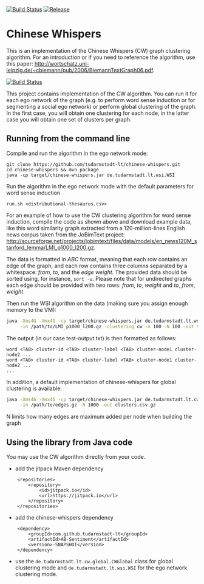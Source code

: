 [![Build Status](https://travis-ci.org/tudarmstadt-lt/chinese-whispers.svg?branch=master)](https://travis-ci.org/tudarmstadt-lt/chinese-whispers) [![Release](https://jitpack.io/v/tudarmstadt-lt/chinese-whispers.svg)](https://jitpack.io/#tudarmstadt-lt/chinese-whispers)

Chinese Whispers
================

This is an implementation of the Chinese Whispers (CW) graph clustering algorithm. For an introduction
or if you need to reference the algorithm, use this paper:
<http://wortschatz.uni-leipzig.de/~cbiemann/pub/2006/BiemannTextGraph06.pdf>.

[![Build Status][travis_ci_badge]][travis_ci_link]

[travis_ci_badge]: https://travis-ci.org/tudarmstadt-lt/chinese-whispers.svg
[travis_ci_link]: https://travis-ci.org/tudarmstadt-lt/chinese-whispers

This project contains implementation of the CW algorithm. You can run it for each ego network of the graph (e.g. to perform word sense induction or for segmenting a social ego network) or perform global clustering of the graph. In the first case, you will obtain one clustering for each node, in the latter case you will obtain one set of clusters per graph. 

## Running from the command line

Compile and run the algorithm in the ego network mode:

```
git clone https://github.com/tudarmstadt-lt/chinese-whispers.git
cd chinese-whispers && mvn package
java -cp target/chinese-whispers.jar de.tudarmstadt.lt.wsi.WSI
```

Run the algorithm in the ego network mode with the default parameters for word sense induction

```
run.sh <distributional-thesaurus.csv>
```

For an example of how to use the CW clustering algorithm for word sense induction, compile the code as shown above and download
example data, like this word similarity graph extracted from a 120-million-lines English news
corpus taken from the JoBimText project:
<http://sourceforge.net/projects/jobimtext/files/data/models/en_news120M_stanford_lemma/LMI_p1000_l200.gz>.

The data is formatted in _ABC_ format, meaning that each row contains an edge of the graph,
and each row contains three columns separated by a whitespace: _from_, _to_, and the _edge weight_.
The provided data should be sorted using, for instance, `sort -u`. Please note that for
undirected graphs each edge should be provided with two rows: _from_, _to_, _weight_
and _to_, _from_, _weight_.

Then run the WSI algorithm on the data (making sure you assign enough memory to the VM):

```bash
java -Xms4G -Xmx4G -cp target/chinese-whispers.jar de.tudarmstadt.lt.wsi.WSI \
     -in /path/to/LMI_p1000_l200.gz -clustering cw -n 100 -N 100 -out test-output.txt
```

The output (in our case test-output.txt) is then formatted as follows:

```
word <TAB> cluster-id <TAB> cluster-label <TAB> cluster-node1 cluster-node2 ...
word <TAB> cluster-id <TAB> cluster-label <TAB> cluster-node1 cluster-node2 ...
...
```

In addition, a default implementation of chinese-whispers for global clustering is available:

```bash
java -Xms4G -Xmx4G -cp target/chinese-whispers.jar de.tudarmstadt.lt.cw.global.CWGlobal \
     -in /path/to/edges.gz -N 1000 -out clusters.csv.gz
```
N limits how many edges are maximum added per node when building the graph


## Using the library from Java code

You may use the CW algorithm directly from your code.


* add the jitpack Maven dependency
```
	<repositories>
		<repository>
		    <id>jitpack.io</id>
		    <url>https://jitpack.io</url>
		</repository>
	</repositories>
```
* add the chinese-whispers dependency
```
	<dependency>
	    <groupId>com.github.tudarmstadt-lt</groupId>
	    <artifactId>AB-Sentiment</artifactId>
	    <version>-SNAPSHOT</version>
	</dependency>
```
* use the ```de.tudarmstadt.lt.cw.global.CWGlobal``` class for global clustering mode and ```de.tudarmstadt.lt.wsi.WSI``` for the ego network clustering mode. 

